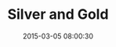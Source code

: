 ---
layout: post
title:  "Silver and Gold"
number: "64"
date:   2015-03-05 08:00:30
large-image: "https://farm9.staticflickr.com/8626/16674026101_5c1622eacf_k.jpg"
---